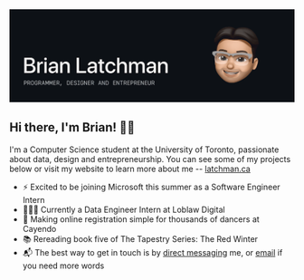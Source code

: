 <img src="https://github.com/latxh/latxh/blob/master/memoji_latxh.gif">

## Hi there, I'm Brian! 👋🏽

I'm a Computer Science student at the University of Toronto, passionate about data, design and entrepreneurship. You can see some of my projects below or visit my website to learn more about me -- <a href="https://latchman.ca/" target="_blank">latchman.ca</a>

- ⚡ Excited to be joining Microsoft this summer as a Software Engineer Intern
- 👨🏽‍💻 Currently a Data Engineer Intern at Loblaw Digital
- 🔨 Making online registration simple for thousands of dancers at Cayendo
- 📚 Rereading book five of The Tapestry Series: The Red Winter
- 📬 The best way to get in touch is by <a href="https://www.linkedin.com/in/brian-latchman/" target="_blank">direct messaging</a> me, or <a href="mailto:latxhman@gmail.com">email</a> if you need more words
